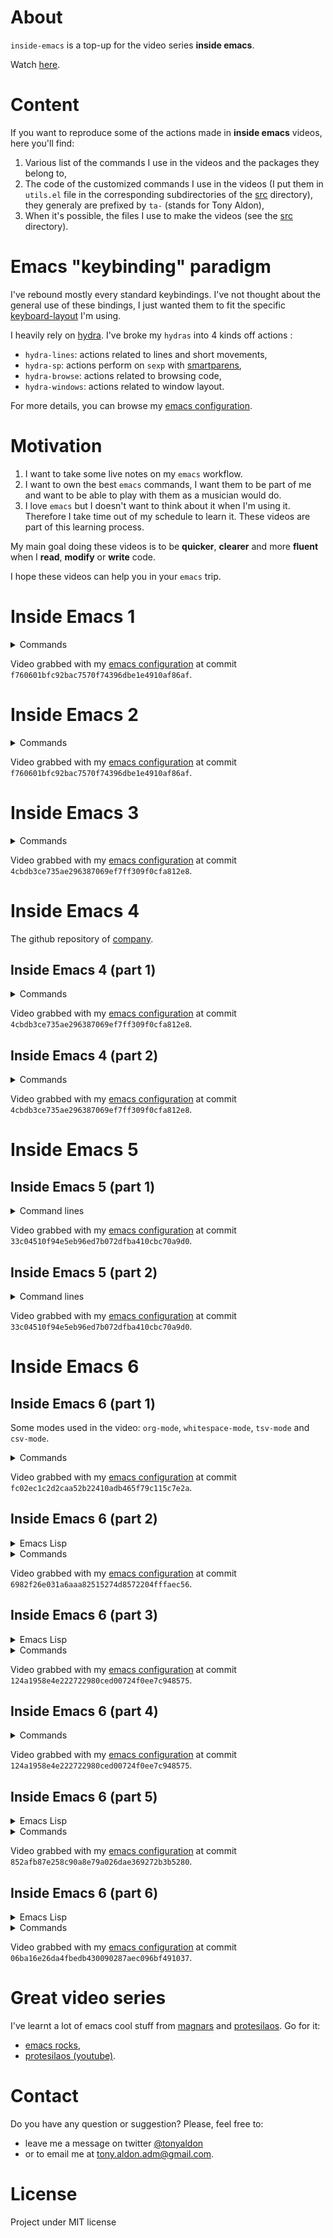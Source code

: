# About
`inside-emacs` is a top-up for the video series **inside emacs**.

Watch [here](https://youtu.be/F1IXixEhQwk).

# Content

If you want to reproduce some of the actions made in **inside
emacs** videos, here you'll find:

1. Various list of the commands I use in the videos and the packages
   they belong to,
2. The code of the customized commands I use in the videos (I put them
   in `utils.el` file in the corresponding subdirectories of the
   [src](./src/) directory), they generaly are prefixed by `ta-`
   (stands for Tony Aldon),
3. When it's possible, the files I use to make the videos (see the
   [src](./src/) directory).

# Emacs "keybinding" paradigm

I've rebound mostly every standard keybindings. I've not thought about
the general use of these bindings, I just wanted them to fit the
specific [keyboard-layout](https://github.com/tonyaldon/keyboard-layout)
I'm using.

I heavily rely on [hydra](https://github.com/abo-abo/hydra). I've
broke my `hydras` into 4 kinds off actions :

* `hydra-lines`: actions related to lines and short movements,
* `hydra-sp`: actions perform on `sexp` with
  [smartparens](https://github.com/Fuco1/smartparens),
* `hydra-browse`: actions related to browsing code,
* `hydra-windows`: actions related to window layout.

For more details, you can browse my
[emacs configuration](https://github.com/tonyaldon/emacs.d).

# Motivation

1. I want to take some live notes on my `emacs` workflow.
2. I want to own the best `emacs` commands, I want them to be part of me
   and want to be able to play with them as a musician would do.
3. I love `emacs` but I doesn't want to think about it when I'm using
   it. Therefore I take time out of my schedule to learn it. These
   videos are part of this learning process.

My main goal doing these videos is to be **quicker**, **clearer** and
more **fluent** when I **read**, **modify** or **write** code.

I hope these videos can help you in your `emacs` trip.

# Inside Emacs 1

<details>
  <summary>Commands</summary>

| commands                         | packages                                                           |
|----------------------------------|--------------------------------------------------------------------|
| `avy-goto-word-or-subword-1`     | [avy](https://github.com/abo-abo/avy)                              |
| `cleanup-buffer`                 | [customized](./src/inside-emacs-1/utils.el)                        |
| `company-complete-selection`     | [company](https://github.com/company-mode/company-mode)            |
| `er/expand-region`               | [expand-region](https://github.com/magnars/expand-region.el)       |
| `iedit-mode`                     | [iedit](https://github.com/victorhge/iedit)                        |
| `iy-go-to-char`                  | [iy-go-to-char](https://github.com/doitian/iy-go-to-char)          |
| `iy-go-to-char-kill-region`      | [iy-go-to-char](https://github.com/doitian/iy-go-to-char)          |
| `iy-go-to-char-kill-ring-save`   | [iy-go-to-char](https://github.com/doitian/iy-go-to-char)          |
| `mc--insert-number-and-increase` | [multiple-cursors](https://github.com/magnars/multiple-cursors.el) |
| `mc/mark-next-like-this`         | [multiple-cursors](https://github.com/magnars/multiple-cursors.el) |
| `mc/mark-next-like-this-word`    | [multiple-cursors](https://github.com/magnars/multiple-cursors.el) |
| `replace-string`                 | built-in                                                           |
| `scroll-left`                    | built-in                                                           |
| `scroll-right`                   | built-in                                                           |
| `ta-avy-goto-end-of-line`        | [customized](./src/inside-emacs-1/utils.el)                        |
| `ta-mark-sexp-at-point`          | [customized](./src/inside-emacs-1/utils.el)                        |
| `ta-toggle-narrow`               | [customized](./src/inside-emacs-1/utils.el)                        |
| `ta-yank-line-below`             | [customized](./src/inside-emacs-1/utils.el)                        |
| `yank-rectangle`                 | built-in                                                           |

</details>

Video grabbed with my [emacs configuration](https://github.com/tonyaldon/emacs.d)
at commit `f760601bfc92bac7570f74396dbe1e4910af86af`.

# Inside Emacs 2

<details>
  <summary>Commands</summary>

| commands                         | packages                                                           |
|----------------------------------|--------------------------------------------------------------------|
| `avy-goto-word-or-subword-1`     | [avy](https://github.com/abo-abo/avy)                              |
| `dired-do-find-marked-files`     | built-in                                                           |
| `dired-mark`                     | built-in                                                           |
| `dired-narrow`                   | [dired-narrow](https://melpa.org/#/dired-narrow)                   |
| `dired-unmark-all-marks`         | built-in                                                           |
| `er/expand-region`               | [expand-region](https://github.com/magnars/expand-region.el)       |
| `forward-paragraph`              | built-in                                                           |
| `isearch-backward`               | built-in                                                           |
| `isearch-forward`                | built-in                                                           |
| `kmacro-bind-to-key`             | built-in                                                           |
| `kmacro-end-macro`               | built-in                                                           |
| `kmacro-start-macro`             | built-in                                                           |
| `mc--insert-number-and-increase` | [multiple-cursors](https://github.com/magnars/multiple-cursors.el) |
| `mc/mark-next-like-this`         | [multiple-cursors](https://github.com/magnars/multiple-cursors.el) |
| `replace-string`                 | built-in                                                           |
| `set-mark-command`               | built-in                                                           |
| `ta-mark-inside-quotes-or-pairs` | [customized](./src/inside-emacs-2/utils.el)                        |
| `ta-toggle-write-mode`           | [customized](./src/inside-emacs-2/utils.el)                        |
| `ta-w-finish-edit`               | [customized](./src/inside-emacs-2/utils.el)                        |
| `transpose-frame`                | [transpose-frame](https://melpa.org/#/transpose-frame)             |
| `universal-argument`             | built-in                                                           |
| `winner-undo`                    | built-in                                                           |
| `yas-expand`                     | [yasnippet](https://github.com/joaotavora/yasnippet)               |

</details>

Video grabbed with my [emacs configuration](https://github.com/tonyaldon/emacs.d)
at commit `f760601bfc92bac7570f74396dbe1e4910af86af`.

# Inside Emacs 3

<details>
  <summary>Commands</summary>

| commands                           | packages                                                           |
|------------------------------------|--------------------------------------------------------------------|
| `mc/add-cursor-on-click`           | [multiple-cursors](https://github.com/magnars/multiple-cursors.el) |
| `sp-splice-sexp`                   | [smartparens](https://github.com/Fuco1/smartparens)                |
| `sp-backward-kill-sexp`            | [smartparens](https://github.com/Fuco1/smartparens)                |
| `ta-mark-sexp-at-point`            | [customized](./src/inside-emacs-3/utils.el)                        |
| `yas-expand`                       | [yasnippet](https://github.com/joaotavora/yasnippet)               |
| `drag-stuff-down`                  | [drag-stuff](https://github.com/rejeep/drag-stuff.el)              |
| `ta-aw-other-window-scroll-buffer` | [customized](./src/inside-emacs-3/utils.el)                        |
| `scroll-other-window`              | built-in                                                           |
| `scroll-other-window-down`         | built-in                                                           |
| `mc/mark-next-like-this`           | [multiple-cursors](https://github.com/magnars/multiple-cursors.el) |

</details>

Video grabbed with my [emacs configuration](https://github.com/tonyaldon/emacs.d)
at commit `4cbdb3ce735ae296387069ef7ff309f0cfa812e8`.

# Inside Emacs 4

The github repository of [company](https://github.com/company-mode/company-mode).

## Inside Emacs 4 (part 1)

<details>
  <summary>Commands</summary>

| commands                     | packages                                                |
|------------------------------|---------------------------------------------------------|
| `avy-goto-word-or-subword-1` | [avy](https://github.com/abo-abo/avy)                   |
| `bicycle-cycle`              | [bicycle](https://github.com/tarsius/bicycle)           |
| `company-complete-selection` | [company](https://github.com/company-mode/company-mode) |
| `company-filter-candidates`  | [company](https://github.com/company-mode/company-mode) |
| `counsel-outline`            | [counsel](https://github.com/abo-abo/swiper)            |
| `delete-blank-lines`         | built-in                                                |
| `eval-defun`                 | built-in                                                |
| `join-line`                  | built-in                                                |
| `open-line`                  | built-in                                                |
| `ta-avy-copy-sexp`           | [customized](./src/inside-emacs-4/utils.el)             |
| `ta-mark-sexp-at-point`      | [customized](./src/inside-emacs-4/utils.el)             |
| `ta-outline-toggle-global`   | [customized](./src/inside-emacs-4/utils.el)             |
| `ta-sidebar`                 | [customized](./src/inside-emacs-4/utils.el)             |
| `yas-expand`                 | [yasnippet](https://github.com/joaotavora/yasnippet)    |

</details>

Video grabbed with my [emacs configuration](https://github.com/tonyaldon/emacs.d)
at commit `4cbdb3ce735ae296387069ef7ff309f0cfa812e8`.

## Inside Emacs 4 (part 2)

<details>
  <summary>Commands</summary>

| commands                     | packages                                             |
|------------------------------|------------------------------------------------------|
| `avy-goto-word-or-subword-1` | [avy](https://github.com/abo-abo/avy)                |
| `counsel-M-x`                | [counsel](https://github.com/abo-abo/swiper)         |
| `delete-blank-lines`         | built-in                                             |
| `describe-variable`          | built-in                                             |
| `eval-defun`                 | built-in                                             |
| `eval-region`                | built-in                                             |
| `mark-paragraph`             | built-in                                             |
| `next-buffer`                | built-in                                             |
| `previous-buffer`            | built-in                                             |
| `revert-buffer`              | built-in                                             |
| `sp-next-sexp`               | [smartparens](https://github.com/Fuco1/smartparens)  |
| `swiper`                     | [swiper](https://github.com/abo-abo/swiper)          |
| `ta-above-new-indent`        | [customized](./src/inside-emacs-4/utils.el)          |
| `ta-avy-goto-end-of-line`    | [customized](./src/inside-emacs-4/utils.el)          |
| `ta-below-new-indent`        | [customized](./src/inside-emacs-4/utils.el)          |
| `ta-mark-sexp-at-point`      | [customized](./src/inside-emacs-4/utils.el)          |
| `window-left`                | built-in                                             |
| `window-right`               | built-in                                             |
| `window-toggle-side-windows` | built-in                                             |
| `yas-expand`                 | [yasnippet](https://github.com/joaotavora/yasnippet) |

</details>

Video grabbed with my [emacs configuration](https://github.com/tonyaldon/emacs.d)
at commit `4cbdb3ce735ae296387069ef7ff309f0cfa812e8`.

# Inside Emacs 5

## Inside Emacs 5 (part 1)

<details>
<summary>Command lines</summary>

	emacsclient -h
	emacsclient -nw
	emacs --daemon
	ps -aux | grep emacs
	emacsclient --eval "(kill-emacs)"
	man pidof
	pidof emacs
	ps -ax | grep emacs
	emacs -nw

</details>

Video grabbed with my [emacs configuration](https://github.com/tonyaldon/emacs.d)
at commit `33c04510f94e5eb96ed7b072dfba410cbc70a9d0`.

## Inside Emacs 5 (part 2)

<details>
<summary>Command lines</summary>

	cd ~/.config/systemd/user
	locate emacs.service
	cp /usr/share/emacs/28.0.50/etc/emacs.service .
	emacsclient -nw
	emacsclient --eval "(kill-emacs)"
	ps -ax | grep emacs
	systemctl enable emacs --user
	systemctl status emacs --user
	systemctl start emacs --user
	emacsclient -nc

</details>

Video grabbed with my [emacs configuration](https://github.com/tonyaldon/emacs.d)
at commit `33c04510f94e5eb96ed7b072dfba410cbc70a9d0`.

# Inside Emacs 6

## Inside Emacs 6 (part 1)

Some modes used in the video: `org-mode`, `whitespace-mode`,
`tsv-mode` and `csv-mode`.

<details>
  <summary>Commands</summary>

| commands                                  | default key bindings | packages                                                           |
|-------------------------------------------|----------------------|--------------------------------------------------------------------|
| `avy-goto-line`                           |                      | [avy](https://github.com/abo-abo/avy)                              |
| `csv-align-fields`                        | C-c C-a              | [csv-mode](https://elpa.gnu.org/packages/csv-mode.html)            |
| `er/expand-region`                        |                      | [expand-region](https://github.com/magnars/expand-region.el)       |
| `mc/mark-next-like-this-word`             |                      | [multiple-cursors](https://github.com/magnars/multiple-cursors.el) |
| `org-ctrl-c-ctrl-c`                       | C-c C-c              | built-in                                                           |
| `org-cycle`                               | TAB                  | built-in                                                           |
| `org-return`                              | RET                  | built-in                                                           |
| `org-table-create-or-convert-from-region` | C-&#124;             | built-in                                                           |
| `previous-buffer`                         | C-x &lt;left&gt;     | built-in                                                           |
| `tsv-mode`                                |                      | [csv-mode](https://elpa.gnu.org/packages/csv-mode.html)            |
| `universal-argument`                      | C-u                  | built-in                                                           |
| `whitespace-mode`                         |                      | built-in                                                           |

</details>

Video grabbed with my [emacs configuration](https://github.com/tonyaldon/emacs.d)
at commit `fc02ec1c2d2caa52b22410adb465f79c115c7e2a`.

## Inside Emacs 6 (part 2)

<details>
  <summary>Emacs Lisp</summary>

| functions/variables                | docstring                                                                                   |
|------------------------------------|---------------------------------------------------------------------------------------------|
| `command-remapping`                | Return the remapping for command COMMAND.                                                   |
| `org-at-table-hline-p`             | Non-nil when point is inside a hline in a table.                                            |
| `org-at-table-p`                   | Non-nil if the cursor is inside an Org table.                                               |
| `org-table-current-column`         | Return current column number.                                                               |
| `org-table-current-line`           | Return the index of the current data line.                                                  |
| `org-table-goto-column`            | Move the cursor to the Nth column in the current table line.                                |
| `org-table-maybe-eval-formula`     | Check if the current field starts with "=" or ":=". If yes, store the formula and apply it. |
| `org-table-maybe-recalculate-line` | Recompute the current line if marked for it, and if we haven’t just done it.                |

</details>

<details>
  <summary>Commands</summary>

| commands                      | default key bindings | packages                                                           |
|-------------------------------|----------------------|--------------------------------------------------------------------|
| `avy-goto-char`               |                      | [avy](https://github.com/abo-abo/avy)                              |
| `avy-goto-line`               |                      | [avy](https://github.com/abo-abo/avy)                              |
| `er/expand-region`            |                      | [expand-region](https://github.com/magnars/expand-region.el)       |
| `eval-defun`                  |                      | built-in                                                           |
| `eval-expression`             | M-:                  | built-in                                                           |
| `iy-go-to-char`               |                      | [iy-go-to-char](https://github.com/doitian/iy-go-to-char)          |
| `join-line`                   |                      | built-in                                                           |
| `kill-ring-save`              | M-w                  | built-in                                                           |
| `mc/mark-next-like-this-word` |                      | [multiple-cursors](https://github.com/magnars/multiple-cursors.el) |
| `my-org-table-previous-row`   |                      | [customized](./src/inside-emacs-6/part-2/previous-row.el)          |
| `next-buffer`                 | C-x &lt;right&gt;    | built-in                                                           |
| `org-backward-sentence`       | M-a                  | built-in                                                           |
| `org-cycle`                   | TAB                  | built-in                                                           |
| `org-forward-sentence`        | M-e                  | built-in                                                           |
| `org-return`                  | RET                  | built-in                                                           |
| `org-shifttab`                | S-TAB                | built-in                                                           |
| `previous-buffer`             | C-x &lt;left&gt;     | built-in                                                           |
| `sp-backward-sexp`            |                      | [smartparens](https://github.com/Fuco1/smartparens)                |
| `sp-backward-up-sexp`         |                      | [smartparens](https://github.com/Fuco1/smartparens)                |
| `sp-forward-slurp-sexp`       |                      | [smartparens](https://github.com/Fuco1/smartparens)                |
| `sp-kill-sexp`                |                      | [smartparens](https://github.com/Fuco1/smartparens)                |
| `sp-next-sexp`                |                      | [smartparens](https://github.com/Fuco1/smartparens)                |
| `sp-raise-sexp`               |                      | [smartparens](https://github.com/Fuco1/smartparens)                |
| `ta-avy-copy-sexp`            |                      | [customized](./src/inside-emacs-6/part-2/utils.el)                 |
| `ta-avy-goto-end-of-line`     |                      | [customized](./src/inside-emacs-6/part-2/utils.el)                 |
| `ta-below-new-indent`         |                      | [customized](./src/inside-emacs-6/part-2/utils.el)                 |
| `ta-kill-whole-line`          |                      | [customized](./src/inside-emacs-6/part-2/utils.el)                 |
| `ta-mark-inside-dwim`         |                      | [customized](./src/inside-emacs-6/part-2/utils.el)                 |
| `ta-mark-sexp-at-point`       |                      | [customized](./src/inside-emacs-6/part-2/utils.el)                 |

</details>

Video grabbed with my [emacs configuration](https://github.com/tonyaldon/emacs.d)
at commit `6982f26e031a6aaa82515274d8572204fffaec56`.

## Inside Emacs 6 (part 3)

<details>
  <summary>Emacs Lisp</summary>

| functions/variables  | docstring                                                                 |
|----------------------|---------------------------------------------------------------------------|
| `call-interactively` | Call FUNCTION, providing args according to its interactive calling specs. |
| `define-key`         | In KEYMAP, define key sequence KEY as DEF.                                |
| `org-at-table-p`     | Non-nil if the cursor is inside an Org table.                             |
| `org-in-item-p`      | Return item beginning position when in a plain list, nil otherwise.       |
| `org-insert-heading` | Insert a new heading or an item with the same depth at point.             |
| `org-insert-item`    | Insert a new item at the current level.                                   |

</details>

<details>
  <summary>Commands</summary>

| commands                    | default key bindings | packages                                                           |
|-----------------------------|----------------------|--------------------------------------------------------------------|
| `avy-goto-char`             |                      | [avy](https://github.com/abo-abo/avy)                              |
| `avy-goto-line`             |                      | [avy](https://github.com/abo-abo/avy)                              |
| `eval-defun`                |                      | built-in                                                           |
| `join-line`                 |                      | built-in                                                           |
| `mc/mark-next-like-this`    |                      | [multiple-cursors](https://github.com/magnars/multiple-cursors.el) |
| `my-org-meta-return`        |                      | [customized](./src/inside-emacs-6/part-3/org-meta-return.el)       |
| `org-ctrl-c-ctrl-c`         | C-c C-c              | built-in                                                           |
| `org-meta-return`           | &lt;M-return&gt;     | built-in                                                           |
| `org-return`                | RET                  | built-in                                                           |
| `org-table-wrap-region`     |                      | built-in                                                           |
| `previous-buffer`           | C-x &lt;left&gt;     | built-in                                                           |
| `repeat`                    | C-x z                | built-in                                                           |
| `sp-backward-up-sexp`       |                      | [smartparens](https://github.com/Fuco1/smartparens)                |
| `sp-forward-slurp-sexp`     |                      | [smartparens](https://github.com/Fuco1/smartparens)                |
| `ta-avy-copy-sexp`          |                      | [customized](./src/inside-emacs-6/part-3/utils.el)                 |
| `ta-avy-goto-end-of-line`   |                      | [customized](./src/inside-emacs-6/part-3/utils.el)                 |
| `ta-kill-whole-line`        |                      | [customized](./src/inside-emacs-6/part-3/utils.el)                 |
| `ta-mark-inside-dwim`       |                      | [customized](./src/inside-emacs-6/part-3/utils.el)                 |
| `ta-mark-sexp-at-point`     |                      | [customized](./src/inside-emacs-6/part-3/utils.el)                 |
| `ta-org-table-previous-row` |                      | [customized](./src/inside-emacs-6/part-3/utils.el)                 |
| `undo`                      | C-x u                | built-in                                                           |
| `yas-expand`                |                      | [yasnippet](https://github.com/joaotavora/yasnippet)               |

</details>

Video grabbed with my [emacs configuration](https://github.com/tonyaldon/emacs.d)
at commit `124a1958e4e222722980ced00724f0ee7c948575`.

## Inside Emacs 6 (part 4)

<details>
  <summary>Commands</summary>

| commands                    | default key bindings | packages                              |
|-----------------------------|----------------------|---------------------------------------|
| `avy-goto-char`             |                      | [avy](https://github.com/abo-abo/avy) |
| `org-ctrl-c-ctrl-c`         | C-c C-c              | built-in                              |
| `org-ctrl-c-minus`          | C-c -                | built-in                              |
| `org-ctrl-c-ret`            | C-c RET              | built-in                              |
| `org-cycle`                 | TAB                  | built-in                              |
| `org-forward-sentence`      | M-e                  | built-in                              |
| `org-return`                | RET                  | built-in                              |
| `org-shiftmetaright`        | M-S-&lt;right&gt;    | built-in                              |
| `org-shifttab`              | S-TAB                | built-in                              |
| `org-sort`                  | C-c ^                | built-in                              |
| `org-table-copy-region`     |                      | built-in                              |
| `org-table-hline-and-move`  | C-c RET              | built-in                              |
| `org-table-insert-hline`    | C-c -                | built-in                              |
| `org-table-paste-rectangle` |                      | built-in                              |
| `org-table-sort-lines`      | C-c ^                | built-in                              |
| `undo`                      | C-x u                | built-in                                                           |

</details>

Video grabbed with my [emacs configuration](https://github.com/tonyaldon/emacs.d)
at commit `124a1958e4e222722980ced00724f0ee7c948575`.

## Inside Emacs 6 (part 5)

<details>
  <summary>Emacs Lisp</summary>

| functions/variables          | docstring                                                                      |
|------------------------------|--------------------------------------------------------------------------------|
| `org-table-auto-blank-field` | Non-nil means automatically blank table field when starting to type into it.   |
| `org-table-copy-increment`   | Non-nil means increment when copying current field with `org-table-copy-down`. |

</details>

<details>
  <summary>Commands</summary>

| commands                    | default key bindings | packages                                           |
|-----------------------------|----------------------|----------------------------------------------------|
| `avy-goto-char`             |                      | [avy](https://github.com/abo-abo/avy)              |
| `eval-expression`           | M-:                  | built-in                                           |
| `org-cycle`                 | TAB                  | built-in                                           |
| `org-metadown`              | M-<down>             | built-in                                           |
| `org-metaleft`              | M-<left>             | built-in                                           |
| `org-metaright`             | M-<right>            | built-in                                           |
| `org-metaup`                | M-<up>               | built-in                                           |
| `org-return`                | RET                  | built-in                                           |
| `org-shiftdown`             | S-<down>             | built-in                                           |
| `org-shiftdown`             | S-<down>             | built-in                                           |
| `org-shiftleft`             | S-<left>             | built-in                                           |
| `org-shiftleft`             | S-<left>             | built-in                                           |
| `org-shiftmetadown`         | M-S-<down>           | built-in                                           |
| `org-shiftmetaleft`         | M-S-<left>           | built-in                                           |
| `org-shiftmetaright`        | M-S-<right>          | built-in                                           |
| `org-shiftmetaup`           | M-S-<up>             | built-in                                           |
| `org-shiftright`            | S-<right>            | built-in                                           |
| `org-shiftright`            | S-<right>            | built-in                                           |
| `org-shifttab`              | S-TAB                | built-in                                           |
| `org-shiftup`               | S-<up>               | built-in                                           |
| `org-shiftup`               | S-<up>               | built-in                                           |
| `org-table-blank-field`     | C-SPC                | built-in                                           |
| `org-table-copy-down`       | S-RET                | built-in                                           |
| `ta-mark-inside-dwim`       |                      | [customized](./src/inside-emacs-6/part-5/utils.el) |
| `ta-mark-sexp-at-point`     |                      | [customized](./src/inside-emacs-6/part-5/utils.el) |
| `ta-org-table-previous-row` |                      | [customized](./src/inside-emacs-6/part-5/utils.el) |

</details>

Video grabbed with my [emacs configuration](https://github.com/tonyaldon/emacs.d)
at commit `852afb87e258c90a8e79a026dae369272b3b5280`.

## Inside Emacs 6 (part 6)

<details>
  <summary>Emacs Lisp</summary>

| functions/variables | docstring                                                |
|---------------------|----------------------------------------------------------|
| `orgtbl-to-generic` | Convert the orgtbl-mode TABLE to some other format.      |
| `orgtbl-to-tsv`     | Convert the orgtbl-mode table to TAB separated material. |

</details>

<details>
  <summary>Commands</summary>

| commands                        | default key bindings | packages                                           |
|---------------------------------|----------------------|----------------------------------------------------|
| `avy-goto-char`                 |                      | [avy](https://github.com/abo-abo/avy)              |
| `avy-goto-line`                 |                      | [avy](https://github.com/abo-abo/avy)              |
| `counsel-M-x`                   |                      | [swiper](https://github.com/abo-abo/swiper)        |
| `counsel-find-file`             |                      | [swiper](https://github.com/abo-abo/swiper)        |
| `handy-expand-region-dwim`      |                      | [customized](./src/inside-emacs-6/part-6/utils.el) |
| `handy-mark-dwim`               |                      | [customized](./src/inside-emacs-6/part-6/utils.el) |
| `handy-mark-line`               |                      | [customized](./src/inside-emacs-6/part-6/utils.el) |
| `insight-scroll-up-half-window` |                      | [customized](./src/inside-emacs-6/part-6/utils.el) |
| `org-cycle`                     | TAB                  | built-in                                           |
| `org-set-property`              | C-c C-x p            | built-in                                           |
| `org-shiftmetaright`            | M-S-<right>          | built-in                                           |
| `org-table-export`              |                      | built-in                                           |
| `ta-describe-thing-at-point`    |                      | [customized](./src/inside-emacs-6/part-6/utils.el) |
| `ta-org-shiftmetadown`          |                      | [customized](./src/inside-emacs-6/part-6/utils.el) |

</details>

Video grabbed with my [emacs configuration](https://github.com/tonyaldon/emacs.d)
at commit `06ba16e26da4fbedb430090287aec096bf491037`.

# Great video series

I've learnt a lot of emacs cool stuff from [magnars](https://github.com/magnars) and
[protesilaos](https://protesilaos.com/about/). Go for it:

* [emacs rocks](http://emacsrocks.com/),
* [protesilaos (youtube)](https://www.youtube.com/channel/UC0uTPqBCFIpZxlz_Lv1tk_g).

# Contact

Do you have any question or suggestion? Please, feel free to:
* leave me a message on twitter <a
href="http://www.twitter.com/tonyaldon">@tonyaldon</a>
* or to email me at tony.aldon.adm@gmail.com.

# License
Project under MIT license
